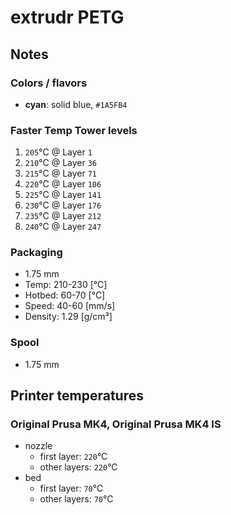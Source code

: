 # extrudr PETG

## Notes

### Colors / flavors

- **cyan**: solid blue, `#1A5FB4`

### Faster Temp Tower levels

1. `205`°C @ Layer `1`
2. `210`°C @ Layer `36`
3. `215`°C @ Layer `71`
4. `220`°C @ Layer `106`
5. `225`°C @ Layer `141`
6. `230`°C @ Layer `176`
7. `235`°C @ Layer `212`
8. `240`°C @ Layer `247`

### Packaging

- 1.75 mm
- Temp: 210-230 [°C]
- Hotbed: 60-70 [°C]
- Speed: 40-60 [mm/s]
- Density: 1.29 [g/cm³]

### Spool

- 1.75 mm

## Printer temperatures

### Original Prusa MK4, Original Prusa MK4 IS

- nozzle
    - first layer: `220`°C
    - other layers: `220`°C
- bed
    - first layer: `70`°C
    - other layers: `70`°C
